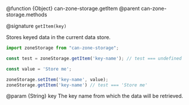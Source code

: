 @function {Object} can-zone-storage.getItem
@parent can-zone-storage.methods

@signature `getItem(key)`

Stores keyed data in the current data store.

```js
import zoneStorage from "can-zone-storage";

const test = zoneStorage.getItem('key-name'); // test === undefined

const value = 'Store me';

zoneStorage.setItem('key-name', value);
zoneStorage.getItem('key-name') // test === 'Store me'

```

@param {String} key The key name from which the data will be retrieved.